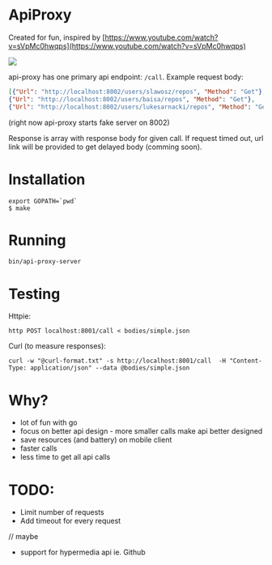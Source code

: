 ApiProxy
========

Created for fun, inspired by [https://www.youtube.com/watch?v=sVpMc0hwqps](https://www.youtube.com/watch?v=sVpMc0hwqps)

<img src="http://i.imgur.com/atfrFO2.png" />

api-proxy has one primary api endpoint: `/call`. Example request body:
```json
[{"Url": "http://localhost:8002/users/slawosz/repos", "Method": "Get"},
{"Url": "http://localhost:8002/users/baisa/repos", "Method": "Get"},
{"Url": "http://localhost:8002/users/lukesarnacki/repos", "Method": "Get"}]
```
(right now api-proxy starts fake server on 8002)

Response is array with response body for given call. If request timed out,
url link will be provided to get delayed body (comming soon).


Installation
============


```
export GOPATH=`pwd`
$ make
```

Running
=======

```
bin/api-proxy-server
```

Testing
=======


Httpie:
```
http POST localhost:8001/call < bodies/simple.json
```

Curl (to measure responses):
```
curl -w "@curl-format.txt" -s http://localhost:8001/call  -H "Content-Type: application/json" --data @bodies/simple.json
```

Why?
====
* lot of fun with go
* focus on better api design - more smaller calls make api better designed
* save resources (and battery) on mobile client
* faster calls
* less time to get all api calls

TODO:
====
* Limit number of requests
* Add timeout for every request

// maybe
* support for hypermedia api ie. Github
